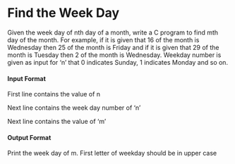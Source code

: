 # Find the Week Day

Given the week day of nth day of a month, write a C program to find mth day of
the month. For example, if it is given that 16 of the month is Wednesday then
25 of the month is Friday and if it is given that 29 of the month is Tuesday
then 2 of the month is Wednesday. Weekday number is given as input for ‘n’
that 0 indicates Sunday, 1 indicates Monday and so on.

#### Input Format

First line contains the value of n

Next line contains the week day number of ‘n’

Next line contains the value of ‘m’

#### Output Format

Print the week day of m. First letter of weekday should be in upper case